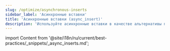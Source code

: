 ```yaml
---
slug: /optimize/asynchronous-inserts
sidebar_label: 'Асинхронные вставки'
title: 'Асинхронные вставки (async_insert)'
description: 'Используйте асинхронные вставки в качестве альтернативы пакетной загрузке данных.'
---
```


import Content from '@site/i18n/ru/current/best-practices/_snippets/_async_inserts.md';

<Content />
